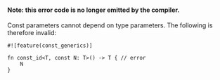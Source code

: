#### Note: this error code is no longer emitted by the compiler.

Const parameters cannot depend on type parameters.
The following is therefore invalid:

```compile_fail,E0770
#![feature(const_generics)]

fn const_id<T, const N: T>() -> T { // error
    N
}
```
